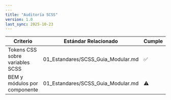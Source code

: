 ```yaml
---
---
title: "Auditoría SCSS"
version: 1.0
last_sync: 2025-10-23
---
```


| Criterio | Estándar Relacionado | Cumple | Observaciones |
|-----------|---------------------|--------|----------------|
| Tokens CSS sobre variables SCSS | 01_Estandares/SCSS_Guia_Modular.md | ✅ |  |
| BEM y módulos por componente | 01_Estandares/SCSS_Guia_Modular.md | ⚠️ | Auditar globales |
